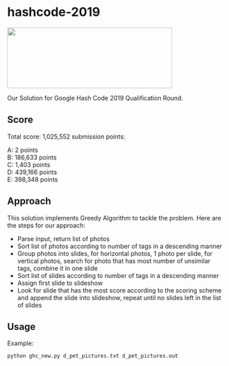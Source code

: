 # hashcode-2019
<p>
<img src="https://user-images.githubusercontent.com/46261099/53238758-20ef5300-36d5-11e9-9f02-42b987d23c65.jpg" width="380" height="140" />
</p>
Our Solution for Google Hash Code 2019 Qualification Round.

## Score
Total score: 1,025,552 submission points:

A:  2       points  
B:  186,633 points  
C:  1,403   points  
D:  439,166 points  
E:  398,348 points  

## Approach
This solution implements Greedy Algorithm to tackle the problem. Here are the steps for our approach:
- Parse input, return list of photos
- Sort list of photos according to number of tags in a descending manner
- Group photos into slides, for horizontal photos, 1 photo per slide, for vertical photos, search for photo that has most number of unsimilar tags, combine it in one slide
- Sort list of slides according to number of tags in a descending manner
- Assign first slide to slideshow
- Look for slide that has the most score according to the scoring scheme and append the slide into slideshow, repeat until no slides left in the list of slides

## Usage
Example:
```
python ghc_new.py d_pet_pictures.txt d_pet_pictures.out
```
